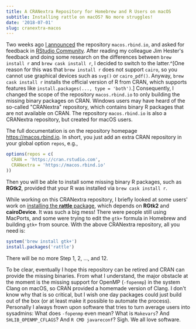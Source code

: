 ```yaml
---
title: A CRANextra Repository for Homebrew and R Users on macOS
subtitle: Installing rattle on macOS? No more struggles!
date: '2018-07-01'
slug: cranextra-macos
---
```


Two weeks ago [I announced](/en/2018/06/homebrew-binary-r-packages/) the repository `macos.rbind.io`, and asked for feedback in [RStudio Community](https://community.rstudio.com/t/9907). After reading my colleague Jim Hester's feedback and doing some research on the differences between `brew install r` and `brew cask install r`, I decided to switch to the latter.^[One reason for this was that `brew install r` does not support `cairo`, so you cannot use graphical devices such as `svg()` or `cairo_pdf()`. Anyway, `brew cask install r` installs the official version of R from CRAN, which supports features like `install.packages(..., type = 'both')`.] Consequently, I changed the scope of the repository `macos.rbind.io` to only building the missing binary packages on CRAN. Windows users may have heard of the so-called "CRANextra" repository, which contains binary R packages that are not available on CRAN. The repository `macos.rbind.io` is also a CRANextra repository, but created for macOS users.

The full documentation is on the repository homepage https://macos.rbind.io. In short, you just add an extra CRAN repository in your global option `repos`, e.g.,

```r
options(repos = c(
  CRAN = 'https://cran.rstudio.com',
  CRANextra = 'https://macos.rbind.io'
))
```

Then you will be able to install some missing binary R packages, such as **RGtk2**, provided that your R was installed via `brew cask install r`.

While working on this CRANextra repository, I briefly looked at some users' work on [installing the **rattle** package](https://rattle.togaware.com/rattle-install-mac.html), which depends on **RGtk2** and **cairoDevice**. It was such a big mess! There were people still using MacPorts, and some were trying to edit the `gtk+` formula in Homebrew and building `gtk+` from source. With the above CRANextra repository, all you need is:

```r
system('brew install gtk+')
install.packages('rattle')
```

There will be no more Step 1, 2, ..., and 12.

To be clear, eventually I hope this repository can be retired and CRAN can provide the missing binaries. From what I understand, the major obstacle at the moment is the missing support for OpenMP (`-fopenmp`) in the system Clang on macOS, so CRAN provided a homemade version of Clang. I don't know why that is so critical, but I wish one day packages could just build out of the box (or at least make it possible to automate the process). Personally I always frown upon software that tries to turn average users into sysadmins: What does `-fopenmp` even mean? What is `Makevars`? And `SHLIB_OPENMP_CFLAGS`? And `R CMD javareconf`? Sigh. We all love software.
